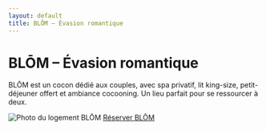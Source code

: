 ```yaml
---
layout: default
title: BLŌM – Évasion romantique
---
```


<div class="bg-black text-white min-h-screen text-center py-12 px-4">
  <h1 class="text-4xl font-bold mb-4">BLŌM – Évasion romantique</h1>
  <p class="text-lg max-w-xl mx-auto mb-8">
    BLŌM est un cocon dédié aux couples, avec spa privatif, lit king-size, petit-déjeuner offert
    et ambiance cocooning. Un lieu parfait pour se ressourcer à deux.
  </p>
  
  <img src="{{ site.baseurl }}/assets/images/blom.jpg" alt="Photo du logement BLŌM" class="mx-auto rounded-lg shadow-lg mb-8 max-w-full">

  <a href="https://www.airbnb.fr/rooms/87654321" class="bg-white text-black hover:bg-gray-300 font-semibold py-3 px-6 rounded-full transition">
    Réserver BLŌM
  </a>
</div>
